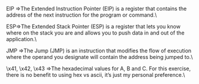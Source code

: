 EIP =>The Extended Instruction Pointer (EIP) is a register that contains the address of the next instruction for the program or command.\

ESP=>The Extended Stack Pointer (ESP) is a register that lets you know where on the stack you are and allows you to push data in and out of the application.\

JMP =>The Jump (JMP) is an instruction that modifies the flow of execution where the operand you designate will contain the address being jumped to.\

\x41, \x42, \x43 =>The hexadecimal values for A, B and C. For this exercise, there is no benefit to using hex vs ascii, it’s just my personal preference.\
